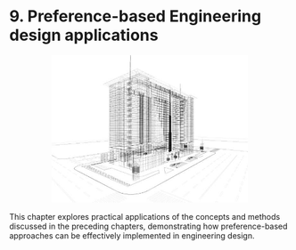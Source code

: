 # 9. Preference-based Engineering design applications

<div style="text-align: center;">
  <img src="./images/istockphoto-184282834-612x612.jpg" alt="Chapter 9" width="70%">
</div>

This chapter explores practical applications of the concepts and methods discussed in the preceding chapters, demonstrating how preference-based approaches can be effectively implemented in engineering design.
